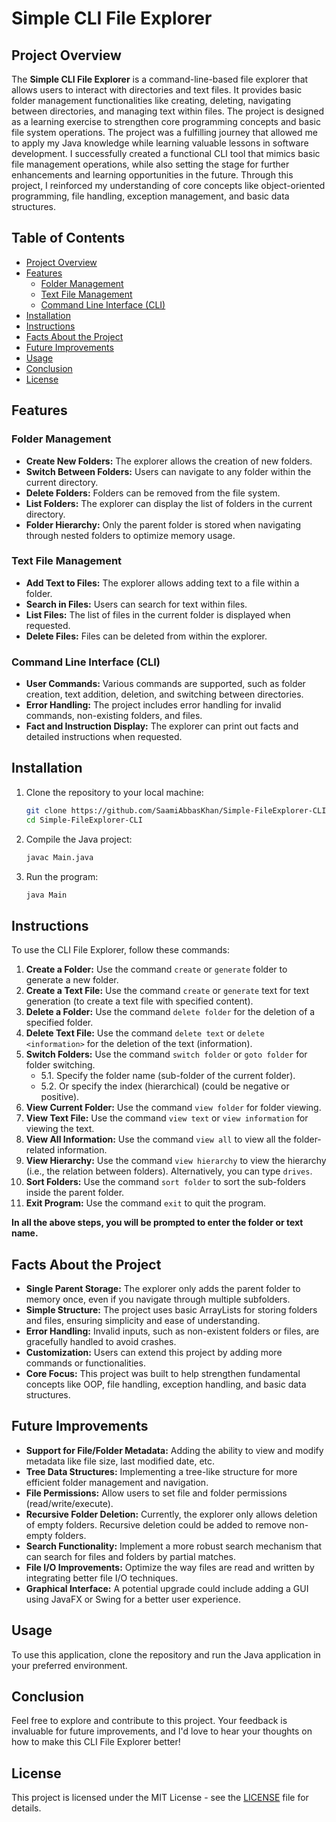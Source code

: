 # Simple CLI File Explorer

## Project Overview
The **Simple CLI File Explorer** is a command-line-based file explorer that allows users to interact with directories and text files. 
It provides basic folder management functionalities like creating, deleting, navigating between directories, and managing text within files. 
The project is designed as a learning exercise to strengthen core programming concepts and basic file system operations. The project
was a fulfilling journey that allowed me to apply my Java knowledge while learning valuable lessons in software development. 
I successfully created a functional CLI tool that mimics basic file management operations, while also setting the stage for further enhancements 
and learning opportunities in the future. Through this project, I reinforced my understanding of core concepts like object-oriented programming, 
file handling, exception management, and basic data structures.

## Table of Contents
- [Project Overview](#project-overview)
- [Features](#features)
  - [Folder Management](#folder-management)
  - [Text File Management](#text-file-management)
  - [Command Line Interface (CLI)](#command-line-interface-cli)
- [Installation](#installation)
- [Instructions](#instructions)
- [Facts About the Project](#facts-about-the-project)
- [Future Improvements](#future-improvements)
- [Usage](#usage)
- [Conclusion](#conclusion)
- [License](#license)

## Features

### Folder Management
- **Create New Folders:** The explorer allows the creation of new folders.
- **Switch Between Folders:** Users can navigate to any folder within the current directory.
- **Delete Folders:** Folders can be removed from the file system.
- **List Folders:** The explorer can display the list of folders in the current directory.
- **Folder Hierarchy:** Only the parent folder is stored when navigating through nested folders to optimize memory usage.

### Text File Management
- **Add Text to Files:** The explorer allows adding text to a file within a folder.
- **Search in Files:** Users can search for text within files.
- **List Files:** The list of files in the current folder is displayed when requested.
- **Delete Files:** Files can be deleted from within the explorer.

### Command Line Interface (CLI)
- **User Commands:** Various commands are supported, such as folder creation, text addition, deletion, and switching between directories.
- **Error Handling:** The project includes error handling for invalid commands, non-existing folders, and files.
- **Fact and Instruction Display:** The explorer can print out facts and detailed instructions when requested.

## Installation

1. Clone the repository to your local machine:
    ```bash
    git clone https://github.com/SaamiAbbasKhan/Simple-FileExplorer-CLI.git
    cd Simple-FileExplorer-CLI
    ```

2. Compile the Java project:
    ```bash
    javac Main.java
    ```

3. Run the program:
    ```bash
    java Main
    ```

## Instructions
To use the CLI File Explorer, follow these commands:

1. **Create a Folder:** Use the command `create` or `generate` folder to generate a new folder.
2. **Create a Text File:** Use the command `create` or `generate` text for text generation (to create a text file with specified content).
3. **Delete a Folder:** Use the command `delete folder` for the deletion of a specified folder.
4. **Delete Text File:** Use the command `delete text`  or `delete <information>` for the deletion of the text (information).
5. **Switch Folders:** Use the command `switch folder` or `goto folder` for folder switching.
   - 5.1. Specify the folder name (sub-folder of the current folder).
   - 5.2. Or specify the index (hierarchical) (could be negative or positive).
6. **View Current Folder:** Use the command `view folder` for folder viewing.
7. **View Text File:** Use the command `view text` or `view information` for viewing the text.
8. **View All Information:** Use the command `view all` to view all the folder-related information.
9. **View Hierarchy:** Use the command `view hierarchy` to view the hierarchy (i.e., the relation between folders). Alternatively, you can type `drives`.
10. **Sort Folders:** Use the command `sort folder` to sort the sub-folders inside the parent folder.
11. **Exit Program:** Use the command `exit` to quit the program.

__In all the above steps, you will be prompted to enter the folder or text name.__

## Facts About the Project
- **Single Parent Storage:** The explorer only adds the parent folder to memory once, even if you navigate through multiple subfolders.
- **Simple Structure:** The project uses basic ArrayLists for storing folders and files, ensuring simplicity and ease of understanding.
- **Error Handling:** Invalid inputs, such as non-existent folders or files, are gracefully handled to avoid crashes.
- **Customization:** Users can extend this project by adding more commands or functionalities.
- **Core Focus:** This project was built to help strengthen fundamental concepts like OOP, file handling, exception handling, and basic data structures.

## Future Improvements
- **Support for File/Folder Metadata:** Adding the ability to view and modify metadata like file size, last modified date, etc.
- **Tree Data Structures:** Implementing a tree-like structure for more efficient folder management and navigation.
- **File Permissions:** Allow users to set file and folder permissions (read/write/execute).
- **Recursive Folder Deletion:** Currently, the explorer only allows deletion of empty folders. Recursive deletion could be added to remove non-empty folders.
- **Search Functionality:** Implement a more robust search mechanism that can search for files and folders by partial matches.
- **File I/O Improvements:** Optimize the way files are read and written by integrating better file I/O techniques.
- **Graphical Interface:** A potential upgrade could include adding a GUI using JavaFX or Swing for a better user experience.

## Usage
To use this application, clone the repository and run the Java application in your preferred environment.

## Conclusion
Feel free to explore and contribute to this project. Your feedback is invaluable for future improvements, and I'd love to hear your thoughts on how to make this CLI File Explorer better!

## License
This project is licensed under the MIT License - see the [LICENSE](LICENSE) file for details.
